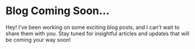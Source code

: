 # Blog Coming Soon...

Hey! I've been working on some exciting blog posts, and I can't wait to share them with you. Stay tuned for insightful articles and updates that will be coming your way soon!
